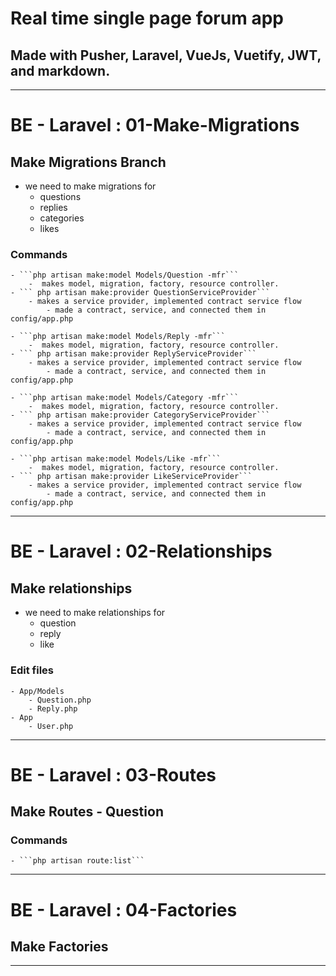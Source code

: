 # Real time single page forum app

## Made with Pusher, Laravel, VueJs, Vuetify, JWT, and markdown.

---

# BE - Laravel : 01-Make-Migrations

## Make Migrations Branch

-   we need to make migrations for
    -   questions
    -   replies
    -   categories
    -   likes

### Commands

    - ```php artisan make:model Models/Question -mfr```
        -  makes model, migration, factory, resource controller.
    - ``` php artisan make:provider QuestionServiceProvider```
        - makes a service provider, implemented contract service flow
            - made a contract, service, and connected them in config/app.php

    - ```php artisan make:model Models/Reply -mfr```
        -  makes model, migration, factory, resource controller.
    - ``` php artisan make:provider ReplyServiceProvider```
        - makes a service provider, implemented contract service flow
            - made a contract, service, and connected them in config/app.php

    - ```php artisan make:model Models/Category -mfr```
        -  makes model, migration, factory, resource controller.
    - ``` php artisan make:provider CategoryServiceProvider```
        - makes a service provider, implemented contract service flow
            - made a contract, service, and connected them in config/app.php

    - ```php artisan make:model Models/Like -mfr```
        -  makes model, migration, factory, resource controller.
    - ``` php artisan make:provider LikeServiceProvider```
        - makes a service provider, implemented contract service flow
            - made a contract, service, and connected them in config/app.php

---

# BE - Laravel : 02-Relationships

## Make relationships

-   we need to make relationships for
    -   question
    -   reply
    -   like

### Edit files

    - App/Models
        - Question.php
        - Reply.php
    - App
        - User.php

---

# BE - Laravel : 03-Routes

## Make Routes - Question

### Commands

    - ```php artisan route:list```

---

# BE - Laravel : 04-Factories

## Make Factories

---
